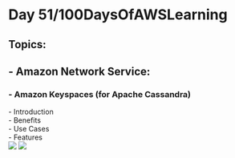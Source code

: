 <h1> Day 51/100DaysOfAWSLearning </h1>
<h2> Topics: </h2>

 <h2>  - Amazon Network Service: </h2>

<h3> - Amazon Keyspaces (for Apache Cassandra) </h3>
          - Introduction <br>
         - Benefits <br>
         - Use Cases <br>
          - Features <br>

<img src = "https://github.com/thetechgirlgita/100-days-of-aws-learning/blob/master/Images/Day51/51_1.jpg?raw=true">
<img src = "https://github.com/thetechgirlgita/100-days-of-aws-learning/blob/master/Images/Day51/51_2.jpg?raw=true">
